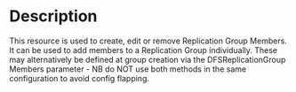# Description

This resource is used to create, edit or remove Replication Group Members. It can be
used to add members to a Replication Group individually. These may alternatively be
defined at group creation via the DFSReplicationGroup Members parameter - NB do NOT
use both methods in the same configuration to avoid config flapping.
